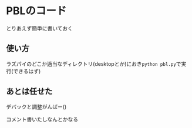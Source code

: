# PBLのコード
とりあえず簡単に書いておく

## 使い方
ラズパイのどこか適当なディレクトリ(desktopとか)におき`python pbl.py`で実行(できるはず)

## あとは任せた
デバックと調整がんばー()

コメント書いたしなんとかなる